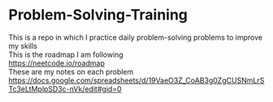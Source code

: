 # Problem-Solving-Training
This is a repo in which I practice daily problem-solving problems to improve my skills <br/>
This is the roadmap I am following <br/>
https://neetcode.io/roadmap <br/>
These are my notes on each problem <br/>
https://docs.google.com/spreadsheets/d/19VaeO3Z_CoAB3g0ZgCUSNmLrSTc3eLtMplpSD3c-nVk/edit#gid=0
